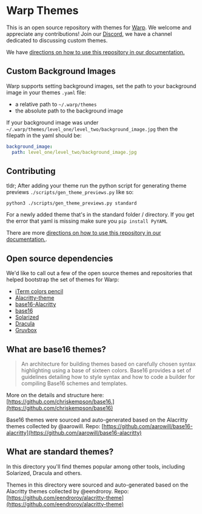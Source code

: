 # Warp Themes

This is an open source repository with themes for [Warp](https://www.warp.dev/).
We welcome and appreciate any contributions!
Join our [Discord](https://discord.gg/warpdotdev), we have a channel dedicated to discussing custom themes.

We have [directions on how to use this repository in our documentation.](https://docs.warp.dev/features/themes)

## Custom Background Images

Warp supports setting background images, set the path to your background image in your themes `.yaml` file:

* a relative path to `~/.warp/themes`
* the absolute path to the background image

If your background image was under `~/.warp/themes/level_one/level_two/background_image.jpg` then the filepath in the yaml should be:

```yaml
background_image:
  path: level_one/level_two/background_image.jpg
```

## Contributing

tldr; After adding your theme run the python script for generating theme previews `./scripts/gen_theme_previews.py` like so:

`python3 ./scripts/gen_theme_previews.py standard`

For a newly added theme that's in the standard folder / directory. If you get the error that yaml is missing make sure you `pip install PyYAML`

There are more [directions on how to use this repository in our documentation.](https://docs.warp.dev/features/themes).

## Open source dependencies

We'd like to call out a few of the open source themes and repositories that helped bootstrap the set of themes for Warp:

* [iTerm colors pencil](https://github.com/mattly/iterm-colors-pencil)
* [Alacritty-theme](https://github.com/eendroroy/alacritty-theme)
* [base16-Alacritty](https://github.com/aarowill/base16-alacritty)
* [base16](https://github.com/chriskempson/base16)
* [Solarized](https://ethanschoonover.com/solarized/)
* [Dracula](https://draculatheme.com/)
* [Gruvbox](https://github.com/morhetz/gruvbox)

## What are base16 themes?

> An architecture for building themes based on carefully chosen syntax highlighting using a base of sixteen colors. Base16 provides a set of guidelines detailing how to style syntax and how to code a builder for compiling Base16 schemes and templates.

More on the details and structure here: [https://github.com/chriskempson/base16.](https://github.com/chriskempson/base16)

Base16 themes were sourced and auto-generated based on the Alacritty themes collected by @aarowill.
Repo: [https://github.com/aarowill/base16-alacritty](https://github.com/aarowill/base16-alacritty)

## What are standard themes?

In this directory you'll find themes popular among other tools, including Solarized, Dracula and others.

Themes in this directory were sourced and auto-generated based on the Alacritty themes collected by @eendroroy.
Repo: [https://github.com/eendroroy/alacritty-theme](https://github.com/eendroroy/alacritty-theme)
